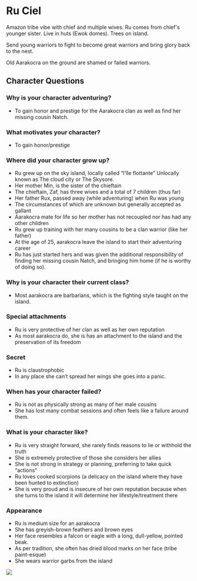 # Ru Ciel
Amazon tribe vibe with chief and multiple wives. Ru comes from chief's younger sister. Live in huts (Ewok domes). Trees on island. 

Send young warriors to fight to become great warriors and bring glory back to the nest. 

Old Aarakocra on the ground are shamed or failed warriors.

## Character Questions
### Why is your character adventuring?

* To gain honor and prestige for the Aarakocra clan as well as find her missing cousin Natch. 

### What motivates your character?

-   To gain honor/prestige


### Where did your character grow up?


-   Ru grew up on the sky island, locally called “l'île flottante” Unlocally known as The cloud city or The Skysore.
-   Her mother Min, is the sister of the chieftain 
-   The chieftain, Zaf, has three wives and a total of 7 children (thus far)
-   Her father Rux, passed away (while adventuring) when Ru was young
-   The circumstances of which are unknown but generally accepted as gallant
-   Aarakocra mate for life so her mother has not recoupled nor has had any other children
-   Ru grew up training with her many cousins to be a clan warrior (like her father)
-   At the age of 25, aarakocra leave the island to start their adventuring career
-   Ru has just started hers and was given the additional responsibility of finding her missing cousin Natch, and bringing him home (if he is worthy of doing so). 
  
  

### Why is your character their current class?

-   Most aarakocra are barbarians, which is the fighting style taught on the island.

  

### Special attachments

-   Ru is very protective of her clan as well as her own reputation
-   As most aarakocra do, she is has an attachment to the island and the preservation of its freedom

  

### Secret  

-   Ru is claustrophobic
-   In any place she can’t spread her wings she goes into a panic.

  
  

### When has your character failed?

-   Ru is not as physically strong as many of her male cousins
-   She has lost many combat sessions and often feels like a failure around them.


### What is your character like?

-   Ru is very straight forward, she rarely finds reasons to lie or withhold the truth
-   She is extremely protective of those she considers her allies
-   She is not strong in strategy or planning, preferring to take quick “actions” 
-   Ru loves cooked scorpions (a delicacy on the island where they have been hunted to extinction)
-   She is very proud and is insecure of her own reputation because when she turns to the island it will determine her lifestyle/treatment there

  

### Appearance

-   Ru is medium size for an aarakocra
-   She has greyish-brown feathers and brown eyes
-   Her face resembles a falcon or eagle with a long, dull-yellow, pointed beak.
-   As per tradition, she often has dried blood marks on her face (tribe paint-esque)
-   She wears warrior garbs from the island 

![](https://lh5.googleusercontent.com/3GqvXH6pgLsKtCzbPJqJAjwocPthgldLEiYmp7hEeaAhYSYXCSj1TZ6EQlK9P69Wt7_udHWu6qxNZqkM1-CWHLVgMCoUUbohUwNM_Sfn1Hhfhc2V7O2BSv7s-p5kTMc-Baq3J0iA)
